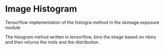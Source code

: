 # Image Histogram

Tensorflow implementation of the histogra method in the skimage.exposure module


The hisogram mehod written in tensorflow, bins the image based on nbins and then 
returns the mids and the distribution.  




